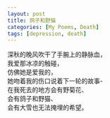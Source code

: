 ```yaml
---
layout: post
title: 鸽子和野猫
categories: [My Poems, Death]
tags: [depression, death]
---
```


深秋的晚风吹干了手腕上的静脉血，  
我爱那冰凉的触碰，  
仿佛她是爱我的，  
她吻着我的伤口说着下一轮的故事-  
在我死去的地方会有野菊花、  
会有鸽子和野猫、  
会有大雪也无法掩埋的希望。  
